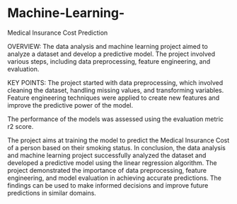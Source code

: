 # Machine-Learning-
Medical Insurance Cost Prediction 

OVERVIEW:
The data analysis and machine learning project aimed to analyze a dataset and develop a predictive model. The project involved various steps, including data preprocessing, feature engineering, and evaluation.

KEY POINTS:
The project started with data preprocessing, which involved cleaning the dataset, handling missing values, and transforming variables.
Feature engineering techniques were applied to create new features and improve the predictive power of the model.

The performance of the models was assessed using the evaluation metric r2 score.

The project aims at training the model to predict the Medical Insurance Cost of a person based on their smoking status.
In conclusion, the data analysis and machine learning project successfully analyzed the dataset and developed a predictive model using the linear regression algorithm. 
The project demonstrated the importance of data preprocessing, feature engineering, and model evaluation in achieving accurate predictions. The findings can be used to make informed decisions and improve future predictions in similar domains.
